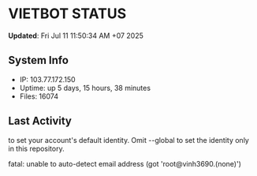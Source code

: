 # VIETBOT STATUS
**Updated**: Fri Jul 11 11:50:34 AM +07 2025

## System Info
- IP: 103.77.172.150
- Uptime: up 5 days, 15 hours, 38 minutes
- Files: 16074

## Last Activity

to set your account's default identity.
Omit --global to set the identity only in this repository.

fatal: unable to auto-detect email address (got 'root@vinh3690.(none)')

